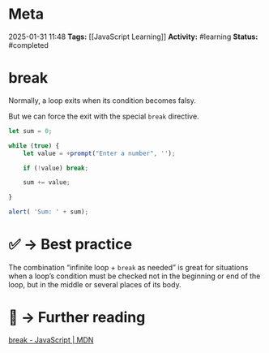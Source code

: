 # Meta
2025-01-31 11:48
**Tags:** [[JavaScript Learning]]
**Activity:** #learning 
**Status:** #completed 

# break
Normally, a loop exits when its condition becomes falsy.

But we can force the exit with the special `break` directive.
```JavaScript title:example.js
let sum = 0;

while (true) {
	let value = +prompt("Enter a number", '');

	if (!value) break;

	sum += value;

}

alert( 'Sum: ' + sum);
```

# ✅ → Best practice
The combination “infinite loop + `break` as needed” is great for situations when a loop’s condition must be checked not in the beginning or end of the loop, but in the middle or several places of its body.

# 📑 → Further reading
[break - JavaScript | MDN](https://developer.mozilla.org/en-US/docs/Web/JavaScript/Reference/Statements/break)
